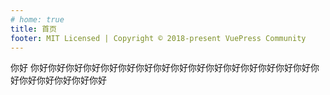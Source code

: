 ```yaml
---
# home: true
title: 首页
footer: MIT Licensed | Copyright © 2018-present VuePress Community
---
```



你好
你好你好你好你好你好你好你好你好你好你好你好你好你好你好你好你好你好你好你好你好你好你好


